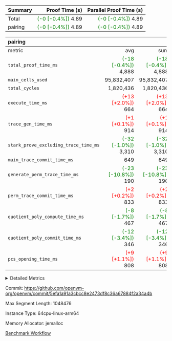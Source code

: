 | Summary | Proof Time (s) | Parallel Proof Time (s) |
|:---|---:|---:|
| Total | <span style='color: green'>(-0 [-0.4%])</span> 4.89 | <span style='color: green'>(-0 [-0.4%])</span> 4.89 |
| pairing | <span style='color: green'>(-0 [-0.4%])</span> 4.89 | <span style='color: green'>(-0 [-0.4%])</span> 4.89 |


| pairing |||||
|:---|---:|---:|---:|---:|
|metric|avg|sum|max|min|
| `total_proof_time_ms ` | <span style='color: green'>(-18 [-0.4%])</span> 4,888 | <span style='color: green'>(-18 [-0.4%])</span> 4,888 | <span style='color: green'>(-18 [-0.4%])</span> 4,888 | <span style='color: green'>(-18 [-0.4%])</span> 4,888 |
| `main_cells_used     ` |  95,832,407 |  95,832,407 |  95,832,407 |  95,832,407 |
| `total_cycles        ` |  1,820,436 |  1,820,436 |  1,820,436 |  1,820,436 |
| `execute_time_ms     ` | <span style='color: red'>(+13 [+2.0%])</span> 664 | <span style='color: red'>(+13 [+2.0%])</span> 664 | <span style='color: red'>(+13 [+2.0%])</span> 664 | <span style='color: red'>(+13 [+2.0%])</span> 664 |
| `trace_gen_time_ms   ` | <span style='color: red'>(+1 [+0.1%])</span> 914 | <span style='color: red'>(+1 [+0.1%])</span> 914 | <span style='color: red'>(+1 [+0.1%])</span> 914 | <span style='color: red'>(+1 [+0.1%])</span> 914 |
| `stark_prove_excluding_trace_time_ms` | <span style='color: green'>(-32 [-1.0%])</span> 3,310 | <span style='color: green'>(-32 [-1.0%])</span> 3,310 | <span style='color: green'>(-32 [-1.0%])</span> 3,310 | <span style='color: green'>(-32 [-1.0%])</span> 3,310 |
| `main_trace_commit_time_ms` |  649 |  649 |  649 |  649 |
| `generate_perm_trace_time_ms` | <span style='color: green'>(-23 [-10.8%])</span> 190 | <span style='color: green'>(-23 [-10.8%])</span> 190 | <span style='color: green'>(-23 [-10.8%])</span> 190 | <span style='color: green'>(-23 [-10.8%])</span> 190 |
| `perm_trace_commit_time_ms` | <span style='color: red'>(+2 [+0.2%])</span> 833 | <span style='color: red'>(+2 [+0.2%])</span> 833 | <span style='color: red'>(+2 [+0.2%])</span> 833 | <span style='color: red'>(+2 [+0.2%])</span> 833 |
| `quotient_poly_compute_time_ms` | <span style='color: green'>(-8 [-1.7%])</span> 467 | <span style='color: green'>(-8 [-1.7%])</span> 467 | <span style='color: green'>(-8 [-1.7%])</span> 467 | <span style='color: green'>(-8 [-1.7%])</span> 467 |
| `quotient_poly_commit_time_ms` | <span style='color: green'>(-12 [-3.4%])</span> 346 | <span style='color: green'>(-12 [-3.4%])</span> 346 | <span style='color: green'>(-12 [-3.4%])</span> 346 | <span style='color: green'>(-12 [-3.4%])</span> 346 |
| `pcs_opening_time_ms ` | <span style='color: red'>(+9 [+1.1%])</span> 808 | <span style='color: red'>(+9 [+1.1%])</span> 808 | <span style='color: red'>(+9 [+1.1%])</span> 808 | <span style='color: red'>(+9 [+1.1%])</span> 808 |



<details>
<summary>Detailed Metrics</summary>

| group | num_segments | keygen_time_ms | commit_exe_time_ms |
| --- | --- | --- | --- |
| pairing | 1 | 1,112 | 10 | 

| group | air_name | quotient_deg | interactions | constraints |
| --- | --- | --- | --- | --- |
| pairing | AccessAdapterAir<16> | 2 | 5 | 12 | 
| pairing | AccessAdapterAir<2> | 2 | 5 | 12 | 
| pairing | AccessAdapterAir<32> | 2 | 5 | 12 | 
| pairing | AccessAdapterAir<4> | 2 | 5 | 12 | 
| pairing | AccessAdapterAir<8> | 2 | 5 | 12 | 
| pairing | BitwiseOperationLookupAir<8> | 2 | 2 | 4 | 
| pairing | KeccakVmAir | 2 | 321 | 4,513 | 
| pairing | MemoryMerkleAir<8> | 2 | 4 | 39 | 
| pairing | PersistentBoundaryAir<8> | 2 | 3 | 7 | 
| pairing | PhantomAir | 2 | 3 | 5 | 
| pairing | Poseidon2PeripheryAir<BabyBearParameters>, 1> | 2 | 1 | 286 | 
| pairing | ProgramAir | 1 | 1 | 4 | 
| pairing | RangeTupleCheckerAir<2> | 1 | 1 | 4 | 
| pairing | Rv32HintStoreAir | 2 | 18 | 28 | 
| pairing | VariableRangeCheckerAir | 1 | 1 | 4 | 
| pairing | VmAirWrapper<Rv32BaseAluAdapterAir, BaseAluCoreAir<4, 8> | 2 | 20 | 37 | 
| pairing | VmAirWrapper<Rv32BaseAluAdapterAir, LessThanCoreAir<4, 8> | 2 | 18 | 40 | 
| pairing | VmAirWrapper<Rv32BaseAluAdapterAir, ShiftCoreAir<4, 8> | 2 | 24 | 91 | 
| pairing | VmAirWrapper<Rv32BranchAdapterAir, BranchEqualCoreAir<4> | 2 | 11 | 20 | 
| pairing | VmAirWrapper<Rv32BranchAdapterAir, BranchLessThanCoreAir<4, 8> | 2 | 13 | 35 | 
| pairing | VmAirWrapper<Rv32CondRdWriteAdapterAir, Rv32JalLuiCoreAir> | 2 | 10 | 18 | 
| pairing | VmAirWrapper<Rv32IsEqualModAdapterAir<2, 1, 32, 32>, ModularIsEqualCoreAir<32, 4, 8> | 2 | 25 | 225 | 
| pairing | VmAirWrapper<Rv32JalrAdapterAir, Rv32JalrCoreAir> | 2 | 16 | 20 | 
| pairing | VmAirWrapper<Rv32LoadStoreAdapterAir, LoadSignExtendCoreAir<4, 8> | 2 | 18 | 33 | 
| pairing | VmAirWrapper<Rv32LoadStoreAdapterAir, LoadStoreCoreAir<4> | 2 | 17 | 40 | 
| pairing | VmAirWrapper<Rv32MultAdapterAir, DivRemCoreAir<4, 8> | 2 | 25 | 84 | 
| pairing | VmAirWrapper<Rv32MultAdapterAir, MulHCoreAir<4, 8> | 2 | 24 | 31 | 
| pairing | VmAirWrapper<Rv32MultAdapterAir, MultiplicationCoreAir<4, 8> | 2 | 19 | 19 | 
| pairing | VmAirWrapper<Rv32RdWriteAdapterAir, Rv32AuipcCoreAir> | 2 | 12 | 14 | 
| pairing | VmAirWrapper<Rv32VecHeapAdapterAir<1, 2, 2, 32, 32>, FieldExpressionCoreAir> | 2 | 415 | 480 | 
| pairing | VmAirWrapper<Rv32VecHeapAdapterAir<2, 1, 1, 32, 32>, FieldExpressionCoreAir> | 2 | 158 | 190 | 
| pairing | VmAirWrapper<Rv32VecHeapAdapterAir<2, 2, 2, 32, 32>, FieldExpressionCoreAir> | 2 | 428 | 457 | 
| pairing | VmConnectorAir | 2 | 5 | 11 | 

| group | air_name | segment | rows | prep_cols | perm_cols | main_cols | cells |
| --- | --- | --- | --- | --- | --- | --- | --- |
| pairing | AccessAdapterAir<16> | 0 | 262,144 |  | 16 | 25 | 10,747,904 | 
| pairing | AccessAdapterAir<32> | 0 | 131,072 |  | 16 | 41 | 7,471,104 | 
| pairing | AccessAdapterAir<4> | 0 | 64 |  | 16 | 13 | 1,856 | 
| pairing | AccessAdapterAir<8> | 0 | 524,288 |  | 16 | 17 | 17,301,504 | 
| pairing | BitwiseOperationLookupAir<8> | 0 | 65,536 | 3 | 8 | 2 | 655,360 | 
| pairing | KeccakVmAir | 0 | 1 |  | 1,056 | 3,163 | 4,219 | 
| pairing | MemoryMerkleAir<8> | 0 | 32,768 |  | 16 | 32 | 1,572,864 | 
| pairing | PersistentBoundaryAir<8> | 0 | 32,768 |  | 12 | 20 | 1,048,576 | 
| pairing | PhantomAir | 0 | 1 |  | 12 | 6 | 18 | 
| pairing | Poseidon2PeripheryAir<BabyBearParameters>, 1> | 0 | 32,768 |  | 8 | 300 | 10,092,544 | 
| pairing | ProgramAir | 0 | 32,768 |  | 8 | 10 | 589,824 | 
| pairing | RangeTupleCheckerAir<2> | 0 | 524,288 | 2 | 8 | 1 | 4,718,592 | 
| pairing | Rv32HintStoreAir | 0 | 256 |  | 44 | 32 | 19,456 | 
| pairing | VariableRangeCheckerAir | 0 | 262,144 | 2 | 8 | 1 | 2,359,296 | 
| pairing | VmAirWrapper<Rv32BaseAluAdapterAir, BaseAluCoreAir<4, 8> | 0 | 1,048,576 |  | 52 | 36 | 92,274,688 | 
| pairing | VmAirWrapper<Rv32BaseAluAdapterAir, LessThanCoreAir<4, 8> | 0 | 65,536 |  | 40 | 37 | 5,046,272 | 
| pairing | VmAirWrapper<Rv32BaseAluAdapterAir, ShiftCoreAir<4, 8> | 0 | 2,048 |  | 52 | 53 | 215,040 | 
| pairing | VmAirWrapper<Rv32BranchAdapterAir, BranchEqualCoreAir<4> | 0 | 131,072 |  | 28 | 26 | 7,077,888 | 
| pairing | VmAirWrapper<Rv32BranchAdapterAir, BranchLessThanCoreAir<4, 8> | 0 | 131,072 |  | 32 | 32 | 8,388,608 | 
| pairing | VmAirWrapper<Rv32CondRdWriteAdapterAir, Rv32JalLuiCoreAir> | 0 | 4,096 |  | 28 | 18 | 188,416 | 
| pairing | VmAirWrapper<Rv32IsEqualModAdapterAir<2, 1, 32, 32>, ModularIsEqualCoreAir<32, 4, 8> | 0 | 32 |  | 56 | 166 | 7,104 | 
| pairing | VmAirWrapper<Rv32JalrAdapterAir, Rv32JalrCoreAir> | 0 | 65,536 |  | 36 | 28 | 4,194,304 | 
| pairing | VmAirWrapper<Rv32LoadStoreAdapterAir, LoadStoreCoreAir<4> | 0 | 1,048,576 |  | 52 | 41 | 97,517,568 | 
| pairing | VmAirWrapper<Rv32MultAdapterAir, MulHCoreAir<4, 8> | 0 | 256 |  | 72 | 39 | 28,416 | 
| pairing | VmAirWrapper<Rv32MultAdapterAir, MultiplicationCoreAir<4, 8> | 0 | 512 |  | 52 | 31 | 42,496 | 
| pairing | VmAirWrapper<Rv32RdWriteAdapterAir, Rv32AuipcCoreAir> | 0 | 32,768 |  | 28 | 20 | 1,572,864 | 
| pairing | VmAirWrapper<Rv32VecHeapAdapterAir<1, 2, 2, 32, 32>, FieldExpressionCoreAir> | 0 | 1 |  | 836 | 547 | 1,383 | 
| pairing | VmAirWrapper<Rv32VecHeapAdapterAir<2, 1, 1, 32, 32>, FieldExpressionCoreAir> | 0 | 1,024 |  | 320 | 263 | 596,992 | 
| pairing | VmAirWrapper<Rv32VecHeapAdapterAir<2, 2, 2, 32, 32>, FieldExpressionCoreAir> | 0 | 16,384 |  | 860 | 625 | 18,038,784 | 
| pairing | VmConnectorAir | 0 | 2 | 1 | 16 | 5 | 42 | 

| group | segment | trace_gen_time_ms | total_proof_time_ms | total_cycles | total_cells | stark_prove_excluding_trace_time_ms | quotient_poly_compute_time_ms | quotient_poly_commit_time_ms | perm_trace_commit_time_ms | pcs_opening_time_ms | main_trace_commit_time_ms | main_cells_used | generate_perm_trace_time_ms | execute_time_ms |
| --- | --- | --- | --- | --- | --- | --- | --- | --- | --- | --- | --- | --- | --- | --- |
| pairing | 0 | 914 | 4,888 | 1,820,436 | 297,675,351 | 3,310 | 467 | 346 | 833 | 808 | 649 | 95,832,407 | 190 | 664 | 

| group | segment | trace_height_constraint | weighted_sum | threshold |
| --- | --- | --- | --- | --- |
| pairing | 0 | 0 | 5,112,018 | 2,013,265,921 | 
| pairing | 0 | 1 | 17,620,378 | 2,013,265,921 | 
| pairing | 0 | 2 | 2,556,009 | 2,013,265,921 | 
| pairing | 0 | 3 | 24,468,838 | 2,013,265,921 | 
| pairing | 0 | 4 | 131,072 | 2,013,265,921 | 
| pairing | 0 | 5 | 65,536 | 2,013,265,921 | 
| pairing | 0 | 6 | 6,004,051 | 2,013,265,921 | 
| pairing | 0 | 7 | 4,096 | 2,013,265,921 | 
| pairing | 0 | 8 | 56,945,038 | 2,013,265,921 | 

</details>


Commit: https://github.com/openvm-org/openvm/commit/5efa1a91a3cbcc8e2473df8c36a67884f2a34a4b

Max Segment Length: 1048476

Instance Type: 64cpu-linux-arm64

Memory Allocator: jemalloc

[Benchmark Workflow](https://github.com/openvm-org/openvm/actions/runs/14676096447)
